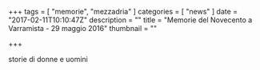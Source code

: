 +++
tags = [ "memorie", "mezzadria" ]
categories = [ "news" ]
date = "2017-02-11T10:10:47Z"
description = ""
title = "Memorie del Novecento a Varramista - 29 maggio 2016"
thumbnail = ""

+++

storie di donne e uomini
